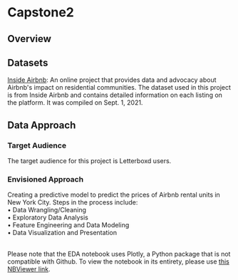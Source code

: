<h1>Capstone2</h1>

<h2>Overview</h2>

<h2>Datasets</h2>
<a href="http://insideairbnb.com/get-the-data/">Inside Airbnb</a>: An online project that provides data and advocacy about Airbnb's impact on residential communities. The dataset used in this project is from Inside Airbnb and contains detailed information on each listing on the platform. It was compiled on Sept. 1, 2021.

<h2>Data Approach</h2>
<h3>Target Audience</h3>
<p>The target audience for this project is Letterboxd users.</p>

<h3>Envisioned Approach</h3>
<p>Creating a predictive model to predict the prices of Airbnb rental units in New York City. Steps in the process include:<br>
• Data Wrangling/Cleaning<br>
• Exploratory Data Analysis<br>
• Feature Engineering and Data Modeling<br>
• Data Visualization and Presentation</p>
<br> 
Please note that the EDA notebook uses Plotly, a Python package that is not compatible with Github. To view the notebook in its entirety, please use <a href="https://nbviewer.org/github/vchellapilla/Capstone2/blob/main/Capstone2_EDA.ipynb"> this NBViewer link</a>. 
